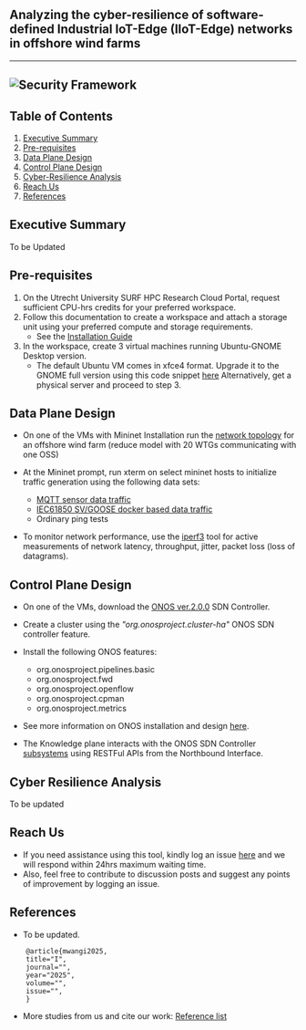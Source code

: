 ## Analyzing the cyber-resilience of software-defined Industrial IoT-Edge (IIoT-Edge) networks in offshore wind farms


---
![Security Framework]()
---



## Table of Contents

1. [Executive Summary](#summary)
2. [Pre-requisites](#requirements)
3. [Data Plane Design](#data-plane-design)
4. [Control Plane Design](#control-plane-design)
5. [Cyber-Resilience Analysis](#cyber-resilience-analysis)
6. [Reach Us](#reach-us)
7. [References](#references)


## Executive Summary

To be Updated


## Pre-requisites

1. On the Utrecht University SURF HPC Research Cloud Portal, request sufficient CPU-hrs credits for your preferred workspace.
2. Follow this documentation to create a workspace and attach a storage unit using your preferred compute and storage requirements.
	- See the [Installation Guide](https://utrechtuniversity.github.io/vre-docs/docs/first-steps.html)
3. In the workspace, create 3 virtual machines running Ubuntu-GNOME Desktop version. 
	- The default Ubuntu VM comes in xfce4 format. Upgrade it to the GNOME full version using this code snippet [here]()
Alternatively, get a physical server and proceed to step 3.


## Data Plane Design

- On one of the VMs with Mininet Installation run the [network topology](https://github.com/PinaPhD/A-threshold-triggered-DQN-self-healing-framework/blob/main/DataPlane/topology.py) for an offshore wind farm (reduce model with 20 WTGs communicating with one OSS)
- At the Mininet prompt, run xterm on select mininet hosts to initialize traffic generation using the following data sets:
    - [MQTT sensor data traffic](https://github.com/PinaPhD/A-threshold-triggered-DQN-self-healing-framework/tree/main/DataPlane/IIoT_ECP_Socket)
    - [IEC61850 SV/GOOSE docker based data traffic](https://github.com/mz-automation/libiec61850)
    - Ordinary ping tests

- To monitor network performance, use the [iperf3](https://iperf.fr/) tool for active measurements of network latency, throughput, jitter, packet loss (loss of datagrams).



## Control Plane Design

- On one of the VMs, download the [ONOS ver.2.0.0](https://repo1.maven.org/maven2/org/onosproject/onos-releases/2.0.0/onos-2.0.0.tar.gz) SDN Controller.
- Create a cluster using the _"org.onosproject.cluster-ha"_ ONOS SDN controller feature.
- Install the following ONOS features:
    - org.onosproject.pipelines.basic
    - org.onosproject.fwd
    - org.onosproject.openflow
    - org.onosproject.cpman
    - org.onosproject.metrics

- See more information on ONOS installation and design [here](https://wiki.onosproject.org/display/ONOS/ONOS).
- The Knowledge plane interacts with the ONOS SDN Controller [subsystems](https://github.com/PinaPhD/A-threshold-triggered-DQN-self-healing-framework/tree/main/Images/onos-subsystems.png) using RESTFul APIs from the Northbound Interface.


## Cyber Resilience Analysis
To be updated

## Reach Us

- If you need assistance using this tool, kindly log an issue [here](https://github.com/PinaPhD/A-threshold-triggered-DQN-self-healing-framework/issues) and we will respond within 24hrs maximum waiting time.
- Also, feel free to contribute to discussion posts and suggest any points of improvement by logging an issue.


## References

- To be updated.

```{bibliography}
    @article{mwangi2025,
    title="I",
    journal="",
    year="2025",
    volume="",
    issue="",
    }
```

- More studies from us and cite our work: [Reference list](https://github.com/PinaPhD/A-threshold-triggered-DQN-self-healing-framework/blob/main/References.md)
